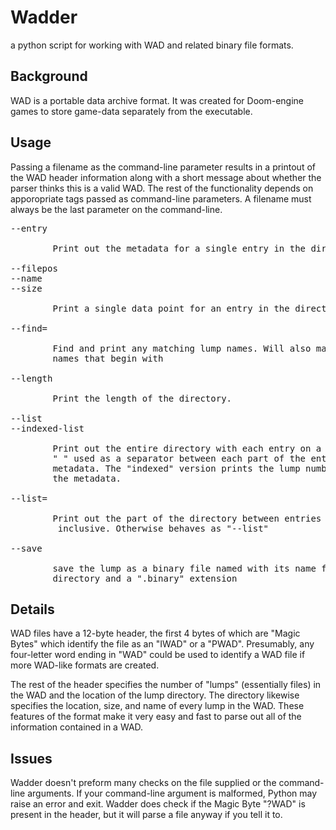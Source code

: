 # Wadder

a python script for working with WAD and related binary file formats.

## Background

WAD is a portable data archive format. It was created for Doom-engine 
games to store game-data separately from the executable.

## Usage

Passing a filename as the command-line parameter results in a printout 
of the WAD header information along with a short message about whether 
the parser thinks this is a valid WAD. The rest of the functionality 
depends on apporopriate tags passed as command-line parameters. A 
filename must always be the last parameter on the command-line.

<pre>
--entry <index>

        Print out the metadata for a single entry in the directory.

--filepos <index>
--name <index>
--size <index>

        Print a single data point for an entry in the directory.

--find=<name>

        Find and print any matching lump names. Will also match any lump 
        names that begin with <name>

--length

        Print the length of the directory.

--list
--indexed-list

        Print out the entire directory with each entry on a new line and 
        " " used as a separator between each part of the entry's 
        metadata. The "indexed" version prints the lump number before 
        the metadata.

--list=<begin> <end>

        Print out the part of the directory between entries <begin> and 
        <end> inclusive. Otherwise behaves as "--list"

--save <index>

        save the lump as a binary file named with its name from the 
        directory and a ".binary" extension
</pre>

## Details

WAD files have a 12-byte header, the first 4 bytes of which are "Magic 
Bytes" which identify the file as an "IWAD" or a "PWAD". Presumably, any 
four-letter word ending in "WAD" could be used to identify a WAD file if 
more WAD-like formats are created.

The rest of the header specifies the number of "lumps" (essentially 
files) in the WAD and the location of the lump directory. The directory 
likewise specifies the location, size, and name of every lump in the 
WAD. These features of the format make it very easy and fast to parse 
out all of the information contained in a WAD.

## Issues

Wadder doesn't preform many checks on the file supplied or the 
command-line arguments. If your command-line argument is malformed, 
Python may raise an error and exit. Wadder does check if the Magic Byte 
"?WAD" is present in the header, but it will parse a file anyway if you 
tell it to.

